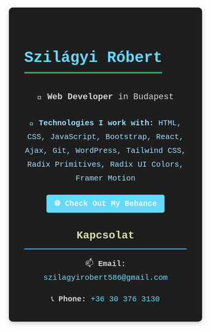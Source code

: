 <div style="font-family: 'Courier New', Courier, monospace; background-color: #1e1e1e; color: #d4d4d4; padding: 40px; max-width: 800px; margin: 0 auto; border-radius: 10px; box-shadow: 0 4px 12px rgba(0,0,0,0.2); line-height: 1.8;"> <h1 style="font-size: 40px; color: #61dafb; text-align: center; font-weight: bold; margin-bottom: 20px; border-bottom: 4px solid #27ae60; display: inline-block;">Szilágyi Róbert</h1> <p style="font-size: 22px; text-align: center; margin-bottom: 30px;">🏢 <strong>Web Developer</strong> in Budapest</p> <p style="font-size: 20px; color: #9cdcfe; text-align: center; margin-bottom: 30px;">🧰 <strong>Technologies I work with:</strong> HTML, CSS, JavaScript, Bootstrap, React, Ajax, Git, WordPress, Tailwind CSS, Radix Primitives, Radix UI Colors, Framer Motion</p> <div style="text-align: center; margin-bottom: 40px;"> <a href="https://www.behance.net/szilgyirbert1" target="_blank" style="color: white; background-color: #61dafb; text-decoration: none; padding: 12px 20px; border-radius: 5px; font-size: 20px; font-weight: bold; transition: background-color 0.3s ease;">🌐 Check Out My Behance</a> </div> <h2 style="font-size: 28px; color: #dcdcaa; border-bottom: 3px solid #3498db; padding-bottom: 8px; margin-bottom: 20px; text-align: center;">Kapcsolat</h2> <div style="font-size: 20px; text-align: center; margin-bottom: 20px;"> 📫 <strong>Email:</strong> <a href="mailto:szilagyirobert586@gmail.com" style="color: #61dafb; text-decoration: none;">szilagyirobert586@gmail.com</a> </div> <div style="font-size: 20px; text-align: center;"> 📞 <strong>Phone:</strong> <a href="tel:+36303763130" style="color: #61dafb; text-decoration: none;">+36 30 376 3130</a> </div> </div>
